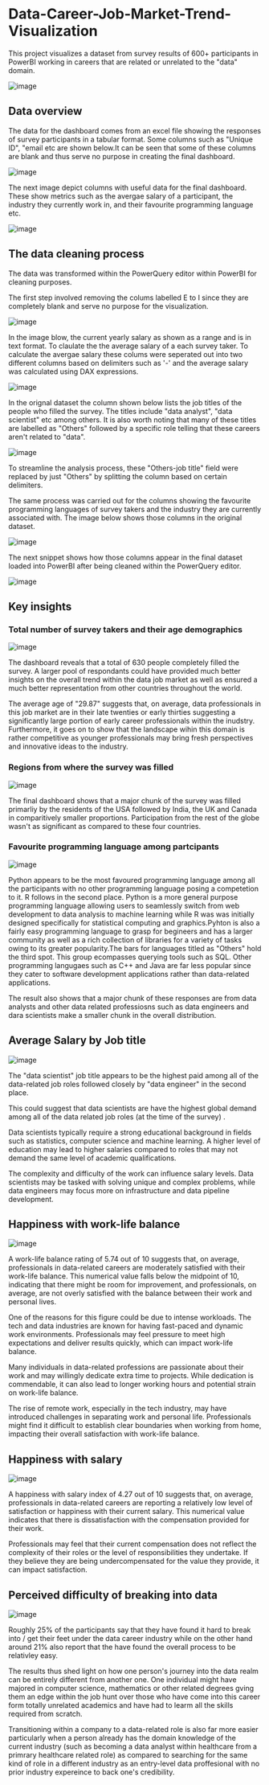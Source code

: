 # Data-Career-Job-Market-Trend-Visualization
This project visualizes a dataset from survey results of 600+ participants in PowerBI working in careers that are related or unrelated to the "data" domain. 

![image](https://github.com/Sha95544/Data-Career-Job-Market-Trend-Visualization/assets/62758405/2b9ad1f6-406b-466c-9ee6-a2549ad100b9)

## Data overview
The data for the dashboard comes from an excel file showing the responses of survey participants in a tabular format. Some columns such as "Unique ID", "email etc are shown below.It can be seen that some of these columns are blank and thus serve no purpose in creating the final dashboard.

![image](https://github.com/Sha95544/Data-Career-Job-Market-Trend-Visualization/assets/62758405/9c09540d-98c6-427d-8f86-f2a8f0bb2e4b)

The next image depict columns with useful data for the final dashboard. These show metrics such as the avergae salary of a participant, the industry they currently work in, and their favourite programming language etc.

![image](https://github.com/Sha95544/Data-Career-Job-Market-Trend-Visualization/assets/62758405/049f27e1-9f38-4558-93c9-7fda831df220)

## The data cleaning process
The data was transformed within the PowerQuery editor within PowerBI for cleaning purposes. 

The first step involved removing the colums labelled E to I since they are completely blank and serve no purpose for the visualization.

![image](https://github.com/Sha95544/Data-Career-Job-Market-Trend-Visualization/assets/62758405/cb85fa9a-e519-4938-8cb1-220e54e46c81)

In the image blow, the current yearly salary as shown as a range and is in text format. To claulate the the average salary of a each survey taker. To calculate the avergae salary these colums were seperated out into two different columns based on delimiters such as '-' and the average salary was calculated using DAX expressions.

![image](https://github.com/Sha95544/Data-Career-Job-Market-Trend-Visualization/assets/62758405/4c676fb1-9db3-499e-b0f8-d23eb3fc948c)

In the orignal dataset the column shown below lists the job titles of the people who filled the survey. The titles include "data analyst", "data scientist" etc among others. It is also worth noting that many of these titles are labelled as "Others" followed by a specific role telling that these careers aren't related to "data".

![image](https://github.com/Sha95544/Data-Career-Job-Market-Trend-Visualization/assets/62758405/f69774a8-8741-46f1-8090-eb8c9c98ac42)

To streamline the analysis process, these "Others-job title" field were replaced by just "Others" by splitting the column based on certain delimiters.

The same process was carried out for the columns showing the favourite programming languages of survey takers and the industry they are currently associated with. The image below shows those columns in the original dataset.

![image](https://github.com/Sha95544/Data-Career-Job-Market-Trend-Visualization/assets/62758405/8a2818fd-4cc1-4689-908e-9d26ec6d2cd0) 

The next snippet shows how those columns appear in the final dataset loaded into PowerBI after being cleaned within the PowerQuery editor.

![image](https://github.com/Sha95544/Data-Career-Job-Market-Trend-Visualization/assets/62758405/093ba932-2f7c-4328-943e-6881a713da89)



## Key insights 

### Total number of survey takers and their age demographics

![image](https://github.com/Sha95544/Data-Career-Job-Market-Trend-Visualization/assets/62758405/8bfc59eb-9342-453f-87ab-47cd4fc5709c)

The dashboard reveals that a total of 630 people completely filled the survey. A larger pool of respondants could have provided much better insights on the overall trend within the data job market as well as ensured a much better representation from other countries throughout the world.

The average age of "29.87" suggests that, on average, data professionals in this job market are in their late twenties or early thirties suggesting a significantly large portion of early career professionals within the inudstry. Furthermore, it goes on to show that the landscape wihin this domain is rather competitive as younger professionals may bring fresh perspectives and innovative ideas to the industry.

### Regions from where the survey was filled

![image](https://github.com/Sha95544/Data-Career-Job-Market-Trend-Visualization/assets/62758405/ad29dc3a-6b08-4943-bd7a-b9043ac788d6)

The final dashboard shows that a major chunk of the survey was filled primarliy by the residents of the USA followed by India, the UK and Canada in comparitively smaller proportions. Participation from the rest of the globe wasn't as significant as compared to these four countries.

### Favourite programming language among partcipants
![image](https://github.com/Sha95544/Data-Career-Job-Market-Trend-Visualization/assets/62758405/1d853822-320d-46a8-a58f-41774ba4a254)

Python appears to be the most favoured programming language among all the participants with no other programming language posing a competetion to it. R follows in the second place. Python is a more general purpose programming language allowing users to seamlessly switch from web development to data analysis to machine learning while R was was initially designed specifically for statistical computing and graphics.Pyhton is also a fairly easy programming language to grasp for begineers and has a larger community as well as a rich collection of libraries for a variety of tasks owing to its greater popularity.The bars for languages titled as "Others" hold the third spot. This group ecompasses querying tools such as SQL. Other programming langugaes such as C++ and Java are far less popular since they cater to software development applications rather than data-related applications.

The result also shows that a major chunk of these responses are from data analysts and other data related professiosns such as data engineers and dara scientists make a smaller chunk in the overall distribution.

## Average Salary by Job title
![image](https://github.com/Sha95544/Data-Career-Job-Market-Trend-Visualization/assets/62758405/25f13e1b-ea4d-4a46-936a-758e44cdd78d)

The "data scientist" job title appears to be the highest paid among all of the data-related job roles followed closely by "data engineer" in the second place. 

This could suggest that data scientists are have the highest global demand among all of the data related job roles (at the time of the survey) . 

Data scientists typically require a strong educational background in fields such as statistics, computer science and machine learning. A higher level of education may lead to higher salaries compared to roles that may not demand the same level of academic qualifications.

The complexity and difficulty of the work can influence salary levels. Data scientists may be tasked with solving unique and complex problems, while data engineers may focus more on infrastructure and data pipeline development.

## Happiness with work-life balance

![image](https://github.com/Sha95544/Data-Career-Job-Market-Trend-Visualization/assets/62758405/5c223738-a3bf-466b-a86c-830642532447)

A work-life balance rating of 5.74 out of 10 suggests that, on average, professionals in data-related careers are moderately satisfied with their work-life balance. This numerical value falls below the midpoint of 10, indicating that there might be room for improvement, and professionals, on average, are not overly satisfied with the balance between their work and personal lives.

One of the reasons for this figure could be due to intense workloads. The tech and data industries are known for having fast-paced and dynamic work environments. Professionals may feel pressure to meet high expectations and deliver results quickly, which can impact work-life balance.

Many individuals in data-related professions are passionate about their work and may willingly dedicate extra time to projects. While dedication is commendable, it can also lead to longer working hours and potential strain on work-life balance.

The rise of remote work, especially in the tech industry, may have introduced challenges in separating work and personal life. Professionals might find it difficult to establish clear boundaries when working from home, impacting their overall satisfaction with work-life balance.

## Happiness with salary

![image](https://github.com/Sha95544/Data-Career-Job-Market-Trend-Visualization/assets/62758405/1115f1b1-463c-429f-a20f-73811f8aa193)

A happiness with salary index of 4.27 out of 10 suggests that, on average, professionals in data-related careers are reporting a relatively low level of satisfaction or happiness with their current salary. This numerical value indicates that there is dissatisfaction with the compensation provided for their work.

Professionals may feel that their current compensation does not reflect the complexity of their roles or the level of responsibilities they undertake. If they believe they are being undercompensated for the value they provide, it can impact satisfaction.


## Perceived difficulty of breaking into data

![image](https://github.com/Sha95544/Data-Career-Job-Market-Trend-Visualization/assets/62758405/d76ec71a-10b0-4119-bb5d-ffd409d0f9aa)

Roughly 25% of the participants say that they have found it hard to break into / get their feet under the data career industry while on the other hand around 21% also report that the have found the overall process to be relativley easy. 

The results thus shed light on how one person's journey into the data realm can be entirely different from another one. One individual might have majored in computer science, mathematics or other related degrees gving them an edge within the job hunt over those who have come into this career form totally unrelated academics and have had to learm all the skills required from scratch. 

Transitioning within a company to a data-related role is also far more easier particularly when a person already has the domain knowledge of the current industry (such as becoming a data analyst within healthcare from a primrary healthcare related role) as compared to searching for the same kind of role in a different industry as an entry-level data proffesional with no prior industry expereince to back one's credibility.
